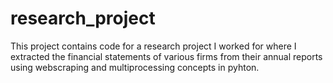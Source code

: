 # research_project
This project contains code for a research project I worked for where I extracted the financial statements of various firms from their annual reports using webscraping and multiprocessing concepts in pyhton.
